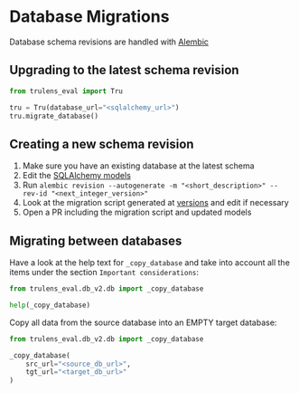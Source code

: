 # Database Migrations
Database schema revisions are handled with [Alembic](https://github.com/sqlalchemy/alembic/)

## Upgrading to the latest schema revision

```python
from trulens_eval import Tru

tru = Tru(database_url="<sqlalchemy_url>")
tru.migrate_database()
```

## Creating a new schema revision

1. Make sure you have an existing database at the latest schema
2. Edit the [SQLAlchemy models](../models.py)
3. Run `alembic revision --autogenerate -m "<short_description>" --rev-id "<next_integer_version>"`
4. Look at the migration script generated at [versions](./versions) and edit if necessary
5. Open a PR including the migration script and updated models 


## Migrating between databases
Have a look at the help text for `_copy_database` and take into
account all the items under the section `Important considerations`:
```python
from trulens_eval.db_v2.db import _copy_database

help(_copy_database)
```

Copy all data from the source database into an EMPTY target database:
```python
from trulens_eval.db_v2.db import _copy_database

_copy_database(
    src_url="<source_db_url>",
    tgt_url="<target_db_url>"
)
```
